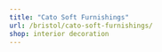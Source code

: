 ```yaml
---
title: "Cato Soft Furnishings"
url: /bristol/cato-soft-furnishings/
shop: interior decoration
---
```

